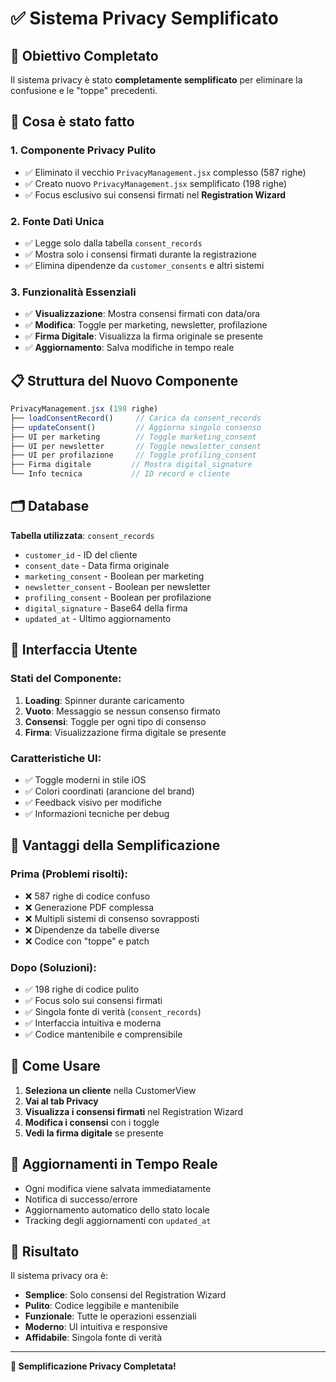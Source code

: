 # ✅ Sistema Privacy Semplificato

## 🎯 Obiettivo Completato

Il sistema privacy è stato **completamente semplificato** per eliminare la confusione e le "toppe" precedenti.

## 🔧 Cosa è stato fatto

### 1. **Componente Privacy Pulito**
- ✅ Eliminato il vecchio `PrivacyManagement.jsx` complesso (587 righe)
- ✅ Creato nuovo `PrivacyManagement.jsx` semplificato (198 righe)
- ✅ Focus esclusivo sui consensi firmati nel **Registration Wizard**

### 2. **Fonte Dati Unica**
- ✅ Legge solo dalla tabella `consent_records` 
- ✅ Mostra solo i consensi firmati durante la registrazione
- ✅ Elimina dipendenze da `customer_consents` e altri sistemi

### 3. **Funzionalità Essenziali**
- ✅ **Visualizzazione**: Mostra consensi firmati con data/ora
- ✅ **Modifica**: Toggle per marketing, newsletter, profilazione
- ✅ **Firma Digitale**: Visualizza la firma originale se presente
- ✅ **Aggiornamento**: Salva modifiche in tempo reale

## 📋 Struttura del Nuovo Componente

```jsx
PrivacyManagement.jsx (198 righe)
├── loadConsentRecord()     // Carica da consent_records
├── updateConsent()         // Aggiorna singolo consenso
├── UI per marketing        // Toggle marketing_consent
├── UI per newsletter       // Toggle newsletter_consent
├── UI per profilazione     // Toggle profiling_consent
├── Firma digitale         // Mostra digital_signature
└── Info tecnica           // ID record e cliente
```

## 🗂️ Database

**Tabella utilizzata**: `consent_records`
- `customer_id` - ID del cliente
- `consent_date` - Data firma originale
- `marketing_consent` - Boolean per marketing
- `newsletter_consent` - Boolean per newsletter
- `profiling_consent` - Boolean per profilazione
- `digital_signature` - Base64 della firma
- `updated_at` - Ultimo aggiornamento

## 🎨 Interfaccia Utente

### Stati del Componente:
1. **Loading**: Spinner durante caricamento
2. **Vuoto**: Messaggio se nessun consenso firmato
3. **Consensi**: Toggle per ogni tipo di consenso
4. **Firma**: Visualizzazione firma digitale se presente

### Caratteristiche UI:
- ✅ Toggle moderni in stile iOS
- ✅ Colori coordinati (arancione del brand)
- ✅ Feedback visivo per modifiche
- ✅ Informazioni tecniche per debug

## 🚀 Vantaggi della Semplificazione

### Prima (Problemi risolti):
- ❌ 587 righe di codice confuso
- ❌ Generazione PDF complessa
- ❌ Multipli sistemi di consenso sovrapposti
- ❌ Dipendenze da tabelle diverse
- ❌ Codice con "toppe" e patch

### Dopo (Soluzioni):
- ✅ 198 righe di codice pulito
- ✅ Focus solo sui consensi firmati
- ✅ Singola fonte di verità (`consent_records`)
- ✅ Interfaccia intuitiva e moderna
- ✅ Codice mantenibile e comprensibile

## 📱 Come Usare

1. **Seleziona un cliente** nella CustomerView
2. **Vai al tab Privacy** 
3. **Visualizza i consensi firmati** nel Registration Wizard
4. **Modifica i consensi** con i toggle
5. **Vedi la firma digitale** se presente

## 🔄 Aggiornamenti in Tempo Reale

- Ogni modifica viene salvata immediatamente
- Notifica di successo/errore
- Aggiornamento automatico dello stato locale
- Tracking degli aggiornamenti con `updated_at`

## 🎯 Risultato

Il sistema privacy ora è:
- **Semplice**: Solo consensi del Registration Wizard
- **Pulito**: Codice leggibile e mantenibile  
- **Funzionale**: Tutte le operazioni essenziali
- **Moderno**: UI intuitiva e responsive
- **Affidabile**: Singola fonte di verità

---

**🎉 Semplificazione Privacy Completata!**
